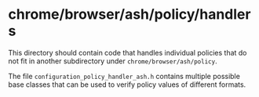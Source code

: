 chrome/browser/ash/policy/handlers
=======================================

This directory should contain code that handles individual policies
that do not fit in another subdirectory under `chrome/browser/ash/policy`.

The file `configuration_policy_handler_ash.h` contains multiple possible
base classes that can be used to verify policy values of different formats.

